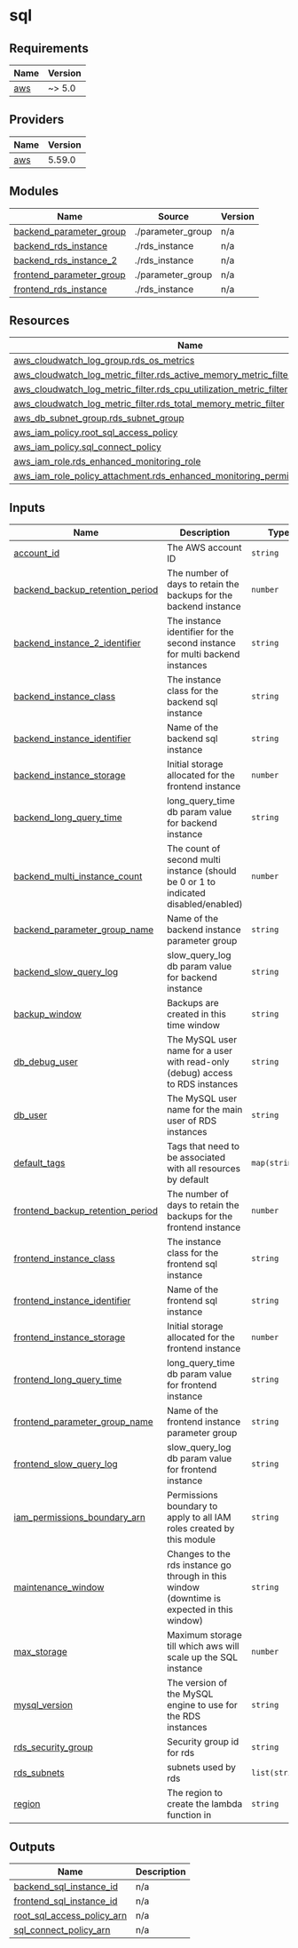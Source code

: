 # sql

<!-- BEGINNING OF PRE-COMMIT-TERRAFORM DOCS HOOK -->
## Requirements

| Name | Version |
|------|---------|
| <a name="requirement_aws"></a> [aws](#requirement\_aws) | ~> 5.0 |

## Providers

| Name | Version |
|------|---------|
| <a name="provider_aws"></a> [aws](#provider\_aws) | 5.59.0 |

## Modules

| Name | Source | Version |
|------|--------|---------|
| <a name="module_backend_parameter_group"></a> [backend\_parameter\_group](#module\_backend\_parameter\_group) | ./parameter_group | n/a |
| <a name="module_backend_rds_instance"></a> [backend\_rds\_instance](#module\_backend\_rds\_instance) | ./rds_instance | n/a |
| <a name="module_backend_rds_instance_2"></a> [backend\_rds\_instance\_2](#module\_backend\_rds\_instance\_2) | ./rds_instance | n/a |
| <a name="module_frontend_parameter_group"></a> [frontend\_parameter\_group](#module\_frontend\_parameter\_group) | ./parameter_group | n/a |
| <a name="module_frontend_rds_instance"></a> [frontend\_rds\_instance](#module\_frontend\_rds\_instance) | ./rds_instance | n/a |

## Resources

| Name | Type |
|------|------|
| [aws_cloudwatch_log_group.rds_os_metrics](https://registry.terraform.io/providers/hashicorp/aws/latest/docs/resources/cloudwatch_log_group) | resource |
| [aws_cloudwatch_log_metric_filter.rds_active_memory_metric_filter](https://registry.terraform.io/providers/hashicorp/aws/latest/docs/resources/cloudwatch_log_metric_filter) | resource |
| [aws_cloudwatch_log_metric_filter.rds_cpu_utilization_metric_filter](https://registry.terraform.io/providers/hashicorp/aws/latest/docs/resources/cloudwatch_log_metric_filter) | resource |
| [aws_cloudwatch_log_metric_filter.rds_total_memory_metric_filter](https://registry.terraform.io/providers/hashicorp/aws/latest/docs/resources/cloudwatch_log_metric_filter) | resource |
| [aws_db_subnet_group.rds_subnet_group](https://registry.terraform.io/providers/hashicorp/aws/latest/docs/resources/db_subnet_group) | resource |
| [aws_iam_policy.root_sql_access_policy](https://registry.terraform.io/providers/hashicorp/aws/latest/docs/resources/iam_policy) | resource |
| [aws_iam_policy.sql_connect_policy](https://registry.terraform.io/providers/hashicorp/aws/latest/docs/resources/iam_policy) | resource |
| [aws_iam_role.rds_enhanced_monitoring_role](https://registry.terraform.io/providers/hashicorp/aws/latest/docs/resources/iam_role) | resource |
| [aws_iam_role_policy_attachment.rds_enhanced_monitoring_permissions_attachment](https://registry.terraform.io/providers/hashicorp/aws/latest/docs/resources/iam_role_policy_attachment) | resource |

## Inputs

| Name | Description | Type | Default | Required |
|------|-------------|------|---------|:--------:|
| <a name="input_account_id"></a> [account\_id](#input\_account\_id) | The AWS account ID | `string` | n/a | yes |
| <a name="input_backend_backup_retention_period"></a> [backend\_backup\_retention\_period](#input\_backend\_backup\_retention\_period) | The number of days to retain the backups for the backend instance | `number` | n/a | yes |
| <a name="input_backend_instance_2_identifier"></a> [backend\_instance\_2\_identifier](#input\_backend\_instance\_2\_identifier) | The instance identifier for the second instance for multi backend instances | `string` | n/a | yes |
| <a name="input_backend_instance_class"></a> [backend\_instance\_class](#input\_backend\_instance\_class) | The instance class for the backend sql instance | `string` | n/a | yes |
| <a name="input_backend_instance_identifier"></a> [backend\_instance\_identifier](#input\_backend\_instance\_identifier) | Name of the backend sql instance | `string` | `"be-instance"` | no |
| <a name="input_backend_instance_storage"></a> [backend\_instance\_storage](#input\_backend\_instance\_storage) | Initial storage allocated for the frontend instance | `number` | n/a | yes |
| <a name="input_backend_long_query_time"></a> [backend\_long\_query\_time](#input\_backend\_long\_query\_time) | long\_query\_time db param value for backend instance | `string` | n/a | yes |
| <a name="input_backend_multi_instance_count"></a> [backend\_multi\_instance\_count](#input\_backend\_multi\_instance\_count) | The count of second multi instance (should be 0 or 1 to indicated disabled/enabled) | `number` | n/a | yes |
| <a name="input_backend_parameter_group_name"></a> [backend\_parameter\_group\_name](#input\_backend\_parameter\_group\_name) | Name of the backend instance parameter group | `string` | n/a | yes |
| <a name="input_backend_slow_query_log"></a> [backend\_slow\_query\_log](#input\_backend\_slow\_query\_log) | slow\_query\_log db param value for backend instance | `string` | n/a | yes |
| <a name="input_backup_window"></a> [backup\_window](#input\_backup\_window) | Backups are created in this time window | `string` | n/a | yes |
| <a name="input_db_debug_user"></a> [db\_debug\_user](#input\_db\_debug\_user) | The MySQL user name for a user with read-only (debug) access to RDS instances | `string` | `"glean_debug"` | no |
| <a name="input_db_user"></a> [db\_user](#input\_db\_user) | The MySQL user name for the main user of RDS instances | `string` | `"glean"` | no |
| <a name="input_default_tags"></a> [default\_tags](#input\_default\_tags) | Tags that need to be associated with all resources by default | `map(string)` | `{}` | no |
| <a name="input_frontend_backup_retention_period"></a> [frontend\_backup\_retention\_period](#input\_frontend\_backup\_retention\_period) | The number of days to retain the backups for the frontend instance | `number` | n/a | yes |
| <a name="input_frontend_instance_class"></a> [frontend\_instance\_class](#input\_frontend\_instance\_class) | The instance class for the frontend sql instance | `string` | n/a | yes |
| <a name="input_frontend_instance_identifier"></a> [frontend\_instance\_identifier](#input\_frontend\_instance\_identifier) | Name of the frontend sql instance | `string` | `"fe-instance"` | no |
| <a name="input_frontend_instance_storage"></a> [frontend\_instance\_storage](#input\_frontend\_instance\_storage) | Initial storage allocated for the frontend instance | `number` | n/a | yes |
| <a name="input_frontend_long_query_time"></a> [frontend\_long\_query\_time](#input\_frontend\_long\_query\_time) | long\_query\_time db param value for frontend instance | `string` | n/a | yes |
| <a name="input_frontend_parameter_group_name"></a> [frontend\_parameter\_group\_name](#input\_frontend\_parameter\_group\_name) | Name of the frontend instance parameter group | `string` | n/a | yes |
| <a name="input_frontend_slow_query_log"></a> [frontend\_slow\_query\_log](#input\_frontend\_slow\_query\_log) | slow\_query\_log db param value for frontend instance | `string` | `"1"` | no |
| <a name="input_iam_permissions_boundary_arn"></a> [iam\_permissions\_boundary\_arn](#input\_iam\_permissions\_boundary\_arn) | Permissions boundary to apply to all IAM roles created by this module | `string` | `null` | no |
| <a name="input_maintenance_window"></a> [maintenance\_window](#input\_maintenance\_window) | Changes to the rds instance go through in this window (downtime is expected in this window) | `string` | n/a | yes |
| <a name="input_max_storage"></a> [max\_storage](#input\_max\_storage) | Maximum storage till which aws will scale up the SQL instance | `number` | n/a | yes |
| <a name="input_mysql_version"></a> [mysql\_version](#input\_mysql\_version) | The version of the MySQL engine to use for the RDS instances | `string` | `"8.0.35"` | no |
| <a name="input_rds_security_group"></a> [rds\_security\_group](#input\_rds\_security\_group) | Security group id for rds | `string` | n/a | yes |
| <a name="input_rds_subnets"></a> [rds\_subnets](#input\_rds\_subnets) | subnets used by rds | `list(string)` | n/a | yes |
| <a name="input_region"></a> [region](#input\_region) | The region to create the lambda function in | `string` | n/a | yes |

## Outputs

| Name | Description |
|------|-------------|
| <a name="output_backend_sql_instance_id"></a> [backend\_sql\_instance\_id](#output\_backend\_sql\_instance\_id) | n/a |
| <a name="output_frontend_sql_instance_id"></a> [frontend\_sql\_instance\_id](#output\_frontend\_sql\_instance\_id) | n/a |
| <a name="output_root_sql_access_policy_arn"></a> [root\_sql\_access\_policy\_arn](#output\_root\_sql\_access\_policy\_arn) | n/a |
| <a name="output_sql_connect_policy_arn"></a> [sql\_connect\_policy\_arn](#output\_sql\_connect\_policy\_arn) | n/a |
<!-- END OF PRE-COMMIT-TERRAFORM DOCS HOOK -->
